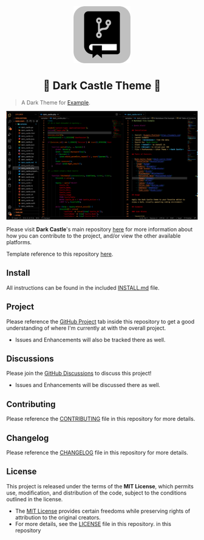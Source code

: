 <!-- Begin README -->

<div align="center">
    <a href="https://github.com/scottgriv/Dark-Castle-Theme" target="_blank">
        <img src="./docs/images/icon-silver-rounded.png" width="150" height="150"/>
    </a>
</div>
<h1 align="center">🏰 Dark Castle Theme 🌲</img></h1>

> A Dark Theme for [Example](https://example.com).

![Screenshot](./screenshot.png)

Please visit **Dark Castle**'s main repository [here](https://github.com/scottgriv/Dark-Castle-Theme) for more information about how you can contribute to the project, and/or view the other available platforms.

Template reference to this repository [here](https://github.com/scottgriv/Dark-Castle-Template).

## Install

All instructions can be found in the included [INSTALL.md](INSTALL.md) file.

## Project

Please reference the [GitHub Project](https://github.com/users/scottgriv/projects/14) tab inside this repository to get a good understanding of where I'm currently at with the overall project.
- Issues and Enhancements will also be tracked there as well.

## Discussions

Please join the [GitHub Discussions](https://github.com/scottgriv/Dark-Castle-Theme/discussions) to discuss this project!
- Issues and Enhancements will be discussed there as well.

## Contributing

Please reference the [CONTRIBUTING](.github/CONTRIBUTING.md) file in this repository for more details.

## Changelog

Please reference the [CHANGELOG](.github/CHANGELOG.md) file in this repository for more details.

## License

This project is released under the terms of the **MIT License**, which permits use, modification, and distribution of the code, subject to the conditions outlined in the license.
- The [MIT License](https://choosealicense.com/licenses/mit/) provides certain freedoms while preserving rights of attribution to the original creators.
- For more details, see the [LICENSE](LICENSE) file in this repository. in this repository

<!-- End README -->
